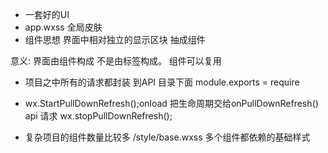 - 一套好的UI 
- app.wxss 全局皮肤 
- 组件思想 
界面中相对独立的显示区块 抽成组件 

意义: 界面由组件构成 不是由标签构成。
组件可以复用  

- 项目之中所有的请求都封装 到API 目录下面
module.exports = 
require 
- wx.StartPullDownRefresh();onload 把生命周期交给onPullDownRefresh()
  api 请求
  wx.stopPullDownRefresh();
  
- 复杂项目的组件数量比较多  /style/base.wxss  多个组件都依赖的基础样式 
